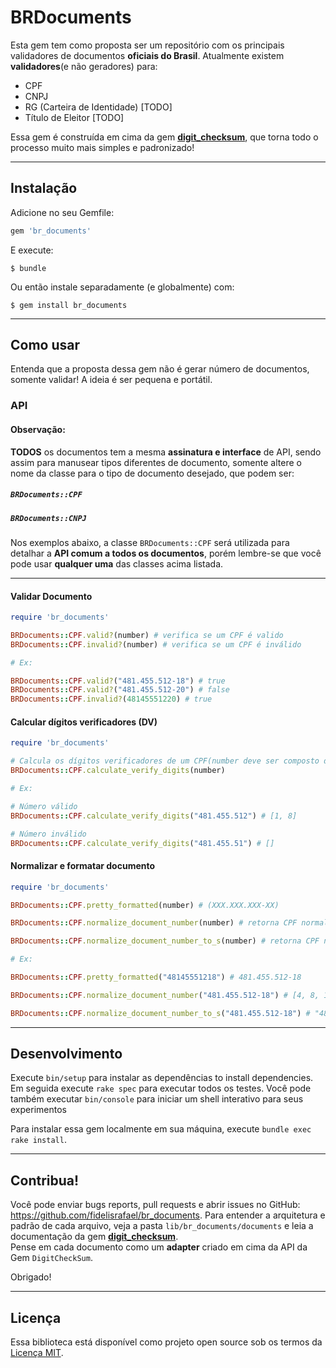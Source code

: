 # BRDocuments

Esta gem tem como proposta ser um repositório com os principais validadores de documentos **oficiais do Brasil**.
Atualmente existem **validadores**(e não geradores) para:

* CPF
* CNPJ
* RG (Carteira de Identidade) [TODO]
* Título de Eleitor [TODO]

Essa gem é construída em cima da gem [**digit_checksum**](https://github.com/fidelisrafael/digit_checksum), que torna todo o processo muito mais simples e padronizado!

---

## Instalação

Adicione no seu Gemfile:

```ruby
gem 'br_documents'
```

E execute:

    $ bundle

Ou então instale separadamente (e globalmente) com:

    $ gem install br_documents

---

## Como usar 

Entenda que a proposta dessa gem não é gerar número de documentos, somente validar! A ideia é ser pequena e portátil.

### API

#### Observação:

 **TODOS** os documentos tem a mesma **assinatura e interface** de API, sendo assim para manusear tipos diferentes de documento, somente altere o nome da classe para o tipo de documento desejado, que podem ser:

##### `BRDocuments::CPF`
##### `BRDocuments::CNPJ`

Nos exemplos abaixo, a classe `BRDocuments::CPF` será utilizada para detalhar a **API comum a todos os documentos**, porém lembre-se que você pode usar **qualquer uma** das classes acima listada.

---

#### Validar Documento

```ruby
require 'br_documents'

BRDocuments::CPF.valid?(number) # verifica se um CPF é valido
BRDocuments::CPF.invalid?(number) # verifica se um CPF é inválido

# Ex: 

BRDocuments::CPF.valid?("481.455.512-18") # true
BRDocuments::CPF.valid?("481.455.512-20") # false
BRDocuments::CPF.invalid?(48145551220) # true

```

#### Calcular dígitos verificadores (DV)

```ruby
require 'br_documents'

# Calcula os dígitos verificadores de um CPF(number deve ser composto de 9 dígitos
BRDocuments::CPF.calculate_verify_digits(number)

# Ex:

# Número válido
BRDocuments::CPF.calculate_verify_digits("481.455.512") # [1, 8]

# Número inválido
BRDocuments::CPF.calculate_verify_digits("481.455.51") # []
```

#### Normalizar e formatar documento

```ruby
require 'br_documents'

BRDocuments::CPF.pretty_formatted(number) # (XXX.XXX.XXX-XX)

BRDocuments::CPF.normalize_document_number(number) # retorna CPF normalizado como Array ([X,X,X,X,X,X,X,X,X,X,X,X])

BRDocuments::CPF.normalize_document_number_to_s(number) # retorna CPF normalizado como String (XXXXXXXXXXXX)

# Ex:

BRDocuments::CPF.pretty_formatted("48145551218") # 481.455.512-18

BRDocuments::CPF.normalize_document_number("481.455.512-18") # [4, 8, 1, 4, 5, 5, 5, 1, 2, 1, 8]

BRDocuments::CPF.normalize_document_number_to_s("481.455.512-18") # "48145551218"

```
---

## Desenvolvimento

Execute  `bin/setup` para instalar as dependências to install dependencies. Em seguida execute `rake spec` para executar todos os testes. Você pode também executar `bin/console` para iniciar um shell interativo para seus experimentos

Para instalar essa gem localmente em sua máquina, execute `bundle exec rake install`. 

---

## Contribua!

Você pode enviar bugs reports, pull requests e abrir issues no GitHub: https://github.com/fidelisrafael/br_documents. 
Para entender a arquitetura e padrão de cada arquivo, veja a pasta `lib/br_documents/documents` e leia a documentação da gem [**digit_checksum**](https://github.com/fidelisrafael/digit_checksum).  
Pense em cada documento como um **adapter** criado em cima da API da Gem `DigitCheckSum`.

Obrigado!

---

## Licença

Essa biblioteca está disponível como projeto open source sob os termos da [Licença MIT](http://opensource.org/licenses/MIT).


